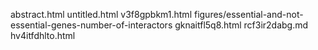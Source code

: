 abstract.html
untitled.html
v3f8gpbkm1.html
figures/essential-and-not-essential-genes-number-of-interactors
gknaitfl5q8.html
rcf3ir2dabg.md
hv4itfdhlto.html